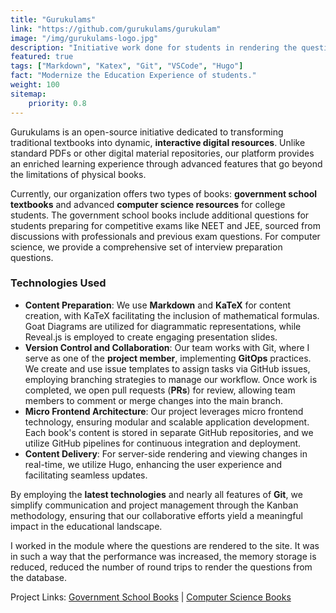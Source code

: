 ```yaml
---
title: "Gurukulams"
link: "https://github.com/gurukulams/gurukulam"
image: "/img/gurukulams-logo.jpg"
description: "Initiative work done for students in rendering the questions to the site"
featured: true
tags: ["Markdown", "Katex", "Git", "VSCode", "Hugo"]
fact: "Modernize the Education Experience of students."
weight: 100
sitemap: 
    priority: 0.8
---
```



Gurukulams is an open-source initiative dedicated to transforming traditional textbooks into dynamic, **interactive digital resources**. Unlike standard PDFs or other digital material repositories, our platform provides an enriched learning experience through advanced features that go beyond the limitations of physical books.

Currently, our organization offers two types of books: **government school textbooks** and advanced **computer science resources** for college students. The government school books include additional questions for students preparing for competitive exams like NEET and JEE, sourced from discussions with professionals and previous exam questions. For computer science, we provide a comprehensive set of interview preparation questions.

### Technologies Used

- **Content Preparation**: We use **Markdown** and **KaTeX** for content creation, with KaTeX facilitating the inclusion of mathematical formulas. Goat Diagrams are utilized for diagrammatic representations, while Reveal.js is employed to create engaging presentation slides.
- **Version Control and Collaboration**: Our team works with Git, where I serve as one of the **project member**, implementing **GitOps** practices. We create and use issue templates to assign tasks via GitHub issues, employing branching strategies to manage our workflow. Once work is completed, we open pull requests (**PRs**) for review, allowing team members to comment or merge changes into the main branch.
- **Micro Frontend Architecture**: Our project leverages micro frontend technology, ensuring modular and scalable application development. Each book's content is stored in separate GitHub repositories, and we utilize GitHub pipelines for continuous integration and deployment.
- **Content Delivery**: For server-side rendering and viewing changes in real-time, we utilize Hugo, enhancing the user experience and facilitating seamless updates.

By employing the **latest technologies** and nearly all features of **Git**, we simplify communication and project management through the Kanban methodology, ensuring that our collaborative efforts yield a meaningful impact in the educational landscape.

I worked in the module where the questions are rendered to the site. It was in such a way that the performance was increased, the memory storage is reduced, reduced the number of round trips to render the questions from the database.

Project Links: [Government School Books](https://github.com/tnebooks/) | [Computer Science Books](https://github.com/csebooks/)